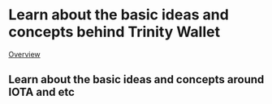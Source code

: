 # Learn about the basic ideas and concepts behind Trinity Wallet

[Overview](/0.1/overview.md)
## Learn about the basic ideas and concepts around IOTA and etc

